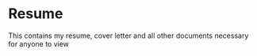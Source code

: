 # Resume
This contains my resume, cover letter and all other documents necessary for anyone to view
